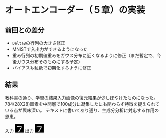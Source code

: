 # オートエンコーダー（５章）の実装

## 前回との差分
- `DeltaB`の行列の大きさ修正
- MNISTで入出力ができるようになった
- 重み行列の初期値重みをガウス分布に近くなるように修正（まだ暫定で、今後ガウス分布そのものにする予定）
- バイアスも乱数で初期化するように修正

## 結果
教科書の通り、学習の結果入力画像の復元結果が少しぼやけたものになった。
784(28X28)画素を中間層で100成分に凝集したにも関わらず特徴を捉えられている点が興味深い。
テキストに書いてあり通り、主成分分析に対応する作用の恩恵。

入力
![residue](https://github.com/sergeant-wizard/neural_network/blob/master/auto_encoder_20150708/input.png)
出力
![residue](https://github.com/sergeant-wizard/neural_network/blob/master/auto_encoder_20150708/100_100.png)
